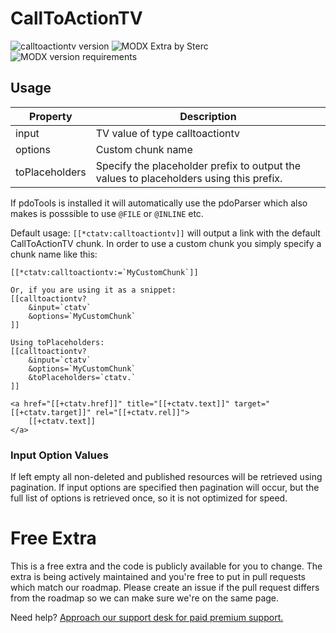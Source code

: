 # CallToActionTV
![calltoactiontv version](https://img.shields.io/badge/version-1.0.1-blue.svg) ![MODX Extra by Sterc](https://img.shields.io/badge/checked%20by-sterc-ff69b4.svg) ![MODX version requirements](https://img.shields.io/badge/modx%20version%20requirement-2.0%2B-brightgreen.svg)

## Usage

| Property       | Description                                                                            |
|----------------|----------------------------------------------------------------------------------------|
| input          | TV value of type calltoactiontv                                                        |
| options        | Custom chunk name                                                                      |
| toPlaceholders | Specify the placeholder prefix to output the values to placeholders using this prefix. |

If pdoTools is installed it will automatically use the pdoParser which also makes is posssible to use `@FILE` or `@INLINE` etc.

Default usage: `[[*ctatv:calltoactiontv]]` will output a link with the default CallToActionTV chunk.
In order to use a custom chunk you simply specify a chunk name like this:
```
[[*ctatv:calltoactiontv:=`MyCustomChunk`]]

Or, if you are using it as a snippet:
[[calltoactiontv?
    &input=`ctatv`
    &options=`MyCustomChunk`
]]

Using toPlaceholders:
[[calltoactiontv?
    &input=`ctatv`
    &options=`MyCustomChunk`
    &toPlaceholders=`ctatv.`
]]

<a href="[[+ctatv.href]]" title="[[+ctatv.text]]" target="[[+ctatv.target]]" rel="[[+ctatv.rel]]">
    [[+ctatv.text]]
</a>
```

### Input Option Values
If left empty all non-deleted and published resources will be retrieved using pagination. If input options are specified then pagination will occur, but the full list of options is retrieved once, so it is not optimized for speed.

# Free Extra
This is a free extra and the code is publicly available for you to change. The extra is being actively maintained and you're free to put in pull requests which match our roadmap. Please create an issue if the pull request differs from the roadmap so we can make sure we're on the same page.

Need help? [Approach our support desk for paid premium support.](mailto:service@sterc.com)
